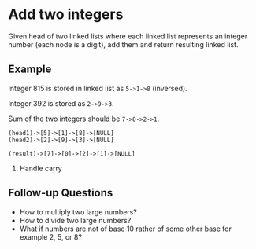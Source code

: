 # Add two integers

Given head of two linked lists where each linked list represents an integer number (each node is a digit), add them and return resulting linked list.

## Example

Integer 815 is stored in linked list as `5->1->8` (inversed).

Integer 392 is stored as `2->9->3`.

Sum of the two integers should be `7->0->2->1`.

```
(head1)->[5]->[1]->[8]->[NULL]
(head2)->[2]->[9]->[3]->[NULL]

(result)->[7]->[0]->[2]->[1]->[NULL]
```

1. Handle carry

## Follow-up Questions
* How to multiply two large numbers?
* How to divide two large numbers?
* What if numbers are not of base 10 rather of some other base for example 2, 5, or 8?

